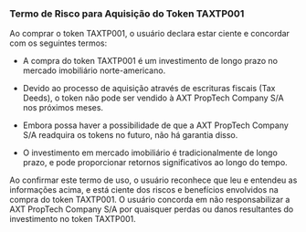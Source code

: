 ### Termo de Risco para Aquisição do Token TAXTP001

Ao comprar o token TAXTP001, o usuário declara estar ciente e concordar com os seguintes termos:

- A compra do token TAXTP001 é um investimento de longo prazo no mercado imobiliário norte-americano.

- Devido ao processo de aquisição através de escrituras fiscais (Tax Deeds), o token não pode ser vendido à AXT PropTech Company S/A nos próximos meses.

- Embora possa haver a possibilidade de que a AXT PropTech Company S/A readquira os tokens no futuro, não há garantia disso.

- O investimento em mercado imobiliário é tradicionalmente de longo prazo, e pode proporcionar retornos significativos ao longo do tempo.

Ao confirmar este termo de uso, o usuário reconhece que leu e entendeu as informações acima, e está ciente dos riscos e benefícios envolvidos na compra do token TAXTP001. O usuário concorda em não responsabilizar a AXT PropTech Company S/A por quaisquer perdas ou danos resultantes do investimento no token TAXTP001.
